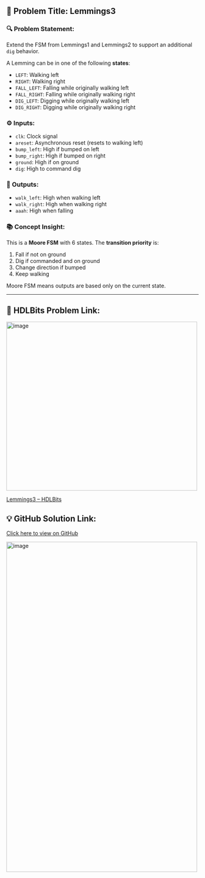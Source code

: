 ## 🧠 Problem Title: Lemmings3

### 🔍 Problem Statement:
Extend the FSM from Lemmings1 and Lemmings2 to support an additional `dig` behavior.

A Lemming can be in one of the following **states**:
- `LEFT`: Walking left
- `RIGHT`: Walking right
- `FALL_LEFT`: Falling while originally walking left
- `FALL_RIGHT`: Falling while originally walking right
- `DIG_LEFT`: Digging while originally walking left
- `DIG_RIGHT`: Digging while originally walking right

### ⚙️ Inputs:
- `clk`: Clock signal
- `areset`: Asynchronous reset (resets to walking left)
- `bump_left`: High if bumped on left
- `bump_right`: High if bumped on right
- `ground`: High if on ground
- `dig`: High to command dig

### 🧾 Outputs:
- `walk_left`: High when walking left
- `walk_right`: High when walking right
- `aaah`: High when falling

### 📚 Concept Insight:
This is a **Moore FSM** with 6 states. The **transition priority** is:
1. Fall if not on ground
2. Dig if commanded and on ground
3. Change direction if bumped
4. Keep walking

Moore FSM means outputs are based only on the current state.

---

## 🔗 HDLBits Problem Link:

<img width="500" height="443" alt="image" src="https://github.com/user-attachments/assets/30c48e72-8389-4d8d-b48a-7d21e895ba3a" />

[Lemmings3 – HDLBits](https://hdlbits.01xz.net/wiki/Lemmings3)

## 💡 GitHub Solution Link:
[Click here to view on GitHub](https://github.com/EswarAdithya011/HDLBits-Verilog-Solutions/blob/main/FSM/Lemmings3.sv)

<img width="500" height="866" alt="image" src="https://github.com/user-attachments/assets/a13a6ffe-75ee-4924-a4a5-9c568b02e970" />

